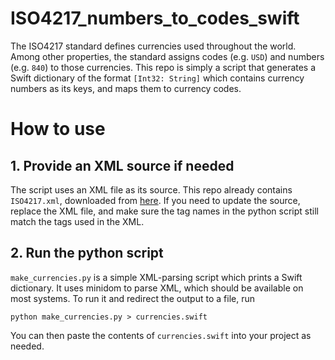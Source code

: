 # ISO4217_numbers_to_codes_swift

The ISO4217 standard defines currencies used throughout the world. Among other properties, the standard assigns codes (e.g. `USD`) and numbers (e.g. `840`) to those currencies. This repo is simply a script that generates a Swift dictionary of the format `[Int32: String]` which contains currency numbers as its keys, and maps them to currency codes.

# How to use

## 1. Provide an XML source if needed
The script uses an XML file as its source. This repo already contains `ISO4217.xml`, downloaded from [here](https://www.currency-iso.org/en/home/tables/table-a1.html). If you need to update the source, replace the XML file, and make sure the tag names in the python script still match the tags used in the XML.

## 2. Run the python script
`make_currencies.py` is a simple XML-parsing script which prints a Swift dictionary. It uses minidom to parse XML, which should be available on most systems. To run it and redirect the output to a file, run

```
python make_currencies.py > currencies.swift
```

You can then paste the contents of `currencies.swift` into your project as needed.